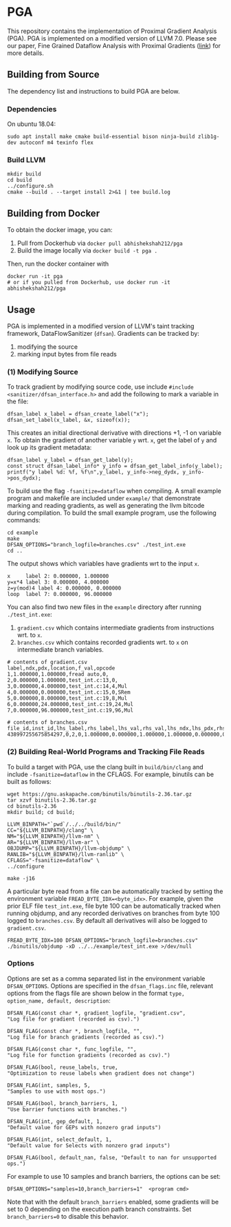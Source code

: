 # PGA

This repository contains the implementation of Proximal Gradient Analysis (PGA). PGA is implemented on a modified version of LLVM 7.0. Please see our paper, Fine Grained Dataflow Analysis with Proximal Gradients ([link](https://arxiv.org/pdf/1909.03461.pdf)) for more details.

## Building from Source
The dependency list and instructions to build PGA are below. 

### Dependencies
On ubuntu 18.04: 
```
sudo apt install make cmake build-essential bison ninja-build zlib1g-dev autoconf m4 texinfo flex
```

### Build LLVM
```
mkdir build
cd build
../configure.sh
cmake --build . --target install 2>&1 | tee build.log
```

## Building from Docker
To obtain the docker image, you can:
1. Pull from Dockerhub via `docker pull abhishekshah212/pga`
2. Build the image locally via `docker build -t pga .`

Then, run the docker container with

```
docker run -it pga
# or if you pulled from Dockerhub, use docker run -it abhishekshah212/pga 
```

## Usage
PGA is implemented in a modified version of LLVM's taint tracking framework, DataFlowSanitizer (`dfsan`). Gradients can be tracked by:
1. modifying the source
2. marking input bytes from file reads


### (1) Modifying Source

To track gradient by modifying source code, use include `#include <sanitizer/dfsan_interface.h>`  and add the following to mark a variable in the file:
```
dfsan_label x_label = dfsan_create_label("x");
dfsan_set_label(x_label, &x, sizeof(x));
```
This creates an initial directional derivative with directions +1, -1 on variable `x`. To obtain the gradient of another variable `y` wrt. `x`, get the label of `y` and look up its gradient metadata:
```
dfsan_label y_label = dfsan_get_label(y);
const struct dfsan_label_info* y_info = dfsan_get_label_info(y_label);
printf("y label %d: %f, %f\n",y_label, y_info->neg_dydx, y_info->pos_dydx);
```

To build use the flag `-fsanitize=dataflow` when compiling. A small example program and makefile are included under `example/` that demonstrate marking and reading gradients, as well as generating the llvm bitcode during compilation. To build the small example program, use the following commands:

```
cd example
make
DFSAN_OPTIONS="branch_logfile=branches.csv" ./test_int.exe
cd ..
```
The output shows which variables have gradients wrt to the input `x`. 
```
x     label 2: 0.000000, 1.000000
y=x*4 label 3: 0.000000, 4.000000
z=y(mod)4 label 4: 0.000000, 0.000000
loop  label 7: 0.000000, 96.000000
```

You can also find two new files in the `example` directory after running `./test_int.exe`:
1. `gradient.csv` which contains intermediate gradients from instructions wrt. to `x`.  
2. `branches.csv` which contains recorded gradients wrt. to `x` on intermediate branch variables. 

```
# contents of gradient.csv
label,ndx,pdx,location,f_val,opcode
1,1.000000,1.000000,fread auto,0,
2,0.000000,1.000000,test_int.c:13,0,
3,0.000000,4.000000,test_int.c:14,4,Mul
4,0.000000,0.000000,test_int.c:15,0,SRem
5,0.000000,8.000000,test_int.c:19,8,Mul
6,0.000000,24.000000,test_int.c:19,24,Mul
7,0.000000,96.000000,test_int.c:19,96,Mul

# contents of branches.csv
file_id,inst_id,lhs_label,rhs_label,lhs_val,rhs_val,lhs_ndx,lhs_pdx,rhs_ndx,rhs_pdx,cond_val,zero,is_ptr,location
438997255675854297,0,2,0,1.000000,0.000000,1.000000,1.000000,0.000000,0.000000,1,0,0,test_int.c:13
```

### (2) Building Real-World Programs and Tracking File Reads

To build a target with PGA, use the clang built in `build/bin/clang` and include `-fsanitize=dataflow` in the CFLAGS. For example, binutils can be built as follows:
```
wget https://gnu.askapache.com/binutils/binutils-2.36.tar.gz
tar xzvf binutils-2.36.tar.gz
cd binutils-2.36
mkdir build; cd build;

LLVM_BINPATH="`pwd`/../../build/bin/"
CC="${LLVM_BINPATH}/clang" \
NM="${LLVM_BINPATH}/llvm-nm" \
AR="${LLVM_BINPATH}/llvm-ar" \
OBJDUMP="${LLVM_BINPATH}/llvm-objdump" \
RANLIB="${LLVM_BINPATH}/llvm-ranlib" \
CFLAGS="-fsanitize=dataflow" \
../configure

make -j16
```

A particular byte read from a file can be automatically tracked by setting the environment variable `FREAD_BYTE_IDX=<byte_idx>`. For example, given the prior ELF file `test_int.exe`, file byte 100 can be automatically tracked when running objdump, and any recorded derivatives on branches from byte 100 logged to `branches.csv`. By default all derivatives will also be logged to `gradient.csv`.
```
FREAD_BYTE_IDX=100 DFSAN_OPTIONS="branch_logfile=branches.csv" ./binutils/objdump -xD ../../example/test_int.exe >/dev/null
```



### Options

Options are set as a comma separated list in the environment variable `DFSAN_OPTIONS`. Options are specified in the `dfsan_flags.inc` file, relevant options from the flags file are shown below in the format `type, option_name, default, description`:

```
DFSAN_FLAG(const char *, gradient_logfile, "gradient.csv", 
"Log file for gradient (recorded as csv).")

DFSAN_FLAG(const char *, branch_logfile, "", 
"Log file for branch gradients (recorded as csv).")

DFSAN_FLAG(const char *, func_logfile, "",
"Log file for function gradients (recorded as csv).")

DFSAN_FLAG(bool, reuse_labels, true, 
"Optimization to reuse labels when gradient does not change")

DFSAN_FLAG(int, samples, 5,
"Samples to use with most ops.")

DFSAN_FLAG(bool, branch_barriers, 1, 
"Use barrier functions with branches.")

DFSAN_FLAG(int, gep_default, 1,
"Default value for GEPs with nonzero grad inputs")

DFSAN_FLAG(int, select_default, 1,
"Default value for Selects with nonzero grad inputs")

DFSAN_FLAG(bool, default_nan, false, "Default to nan for unsupported ops.")
```

For example to use 10 samples and branch barriers, the options can be set:
```
DFSAN_OPTIONS="samples=10,branch_barriers=1"  <program cmd>
```

Note that with the default `branch_barriers` enabled, some gradients will be set to 0 depending on the execution path branch constraints. Set `branch_barriers=0` to disable this behavior.
